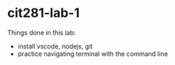 # cit281-lab-1
Things done in this lab:
- install vscode, nodejs, git
- practice navigating terminal with the command line
